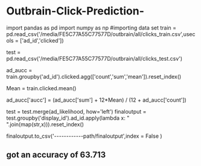 # Outbrain-Click-Prediction-


import pandas as pd
import numpy as np
#importing data set
train = pd.read_csv('/media/FE5C77A55C77577D/outbrain/all/clicks_train.csv',usecols = ['ad_id','clicked'])

test = pd.read_csv('/media/FE5C77A55C77577D/outbrain/all/clicks_test.csv')


ad_aucc = train.groupby('ad_id').clicked.agg(['count','sum','mean']).reset_index()

Mean = train.clicked.mean()

ad_aucc['aucc'] = (ad_aucc['sum'] + 12*Mean) / (12 + ad_aucc['count'])


test = test.merge(ad_likelihood, how='left')
finaloutput = test.groupby('display_id').ad_id.apply(lambda x: " ".join(map(str,x))).reset_index()

finaloutput.to_csv('------------path/finaloutput',index = False )


## got an accuracy of 63.713
